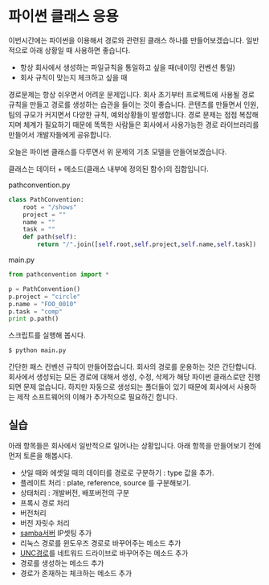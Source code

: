 # 파이썬 클래스 응용

이번시간에는 파이썬을 이용해서 경로와 관련된 클래스 하나를 만들어보겠습니다.
일반적으로 아래 상황일 때 사용하면 좋습니다.

- 항상 회사에서 생성하는 파일규칙을 통일하고 싶을 때(네이밍 컨벤션 통일)
- 회사 규칙이 맞는지 체크하고 싶을 때

경로문제는 항상 쉬우면서 어려운 문제입니다.
회사 초기부터 프로젝트에 사용될 경로 규칙을 만들고 경로를 생성하는 습관을 들이는 것이 좋습니다.
콘텐츠를 만들면서 인원, 팀의 규모가 커지면서 다양한 규칙, 예외상황들이 발생합니다.
경로 문제는 점점 복잡해지며 체계가 필요하기 때문에 똑똑한 사람들은 회사에서 사용가능한 경로 라이브러리를 만들어서 개발자들에게 공유합니다.

오늘은 파이썬 클래스를 다루면서 위 문제의 기초 모델을 만들어보겠습니다.

클래스는 데이터 + 메소드(클래스 내부에 정의된 함수)의 집합입니다.

pathconvention.py
```python
class PathConvention:
    root = "/shows"
    project = ""
    name = ""
    task = ""
    def path(self):
        return "/".join([self.root,self.project,self.name,self.task])
```

main.py
```python
from pathconvention import *

p = PathConvention()
p.project = "circle"
p.name = "FOO_0010"
p.task = "comp"
print p.path()
```

스크립트를 실행해 봅시다.
```bash
$ python main.py
```

간단한 패스 컨벤션 규칙이 만들어졌습니다.
회사의 경로를 운용하는 것은 간단합니다.
회사에서 생성되는 모든 경로에 대해서 생성, 수정, 삭제가 해당 파이썬 클래스로만 진행되면 문제 없습니다.
하지만 자동으로 생성되는 폴더들이 있기 때문에 회사에서 사용하는 제작 소프트웨어의 이해가 추가적으로 필요하긴 합니다.

## 실습
아래 항목들은 회사에서 일반적으로 일어나는 상황입니다.
아래 항목을 만들어보기 전에 먼저 토론을 해봅시다.

- 샷일 때와 에셋일 때의 데이터를 경로로 구분하기 : type 값을 추가.
- 플레이트 처리 : plate, reference, source 를 구분해보기.
- 상태처리 : 개발버전, 배포버전의 구분
- 프록시 경로 처리
- 버전처리
- 버전 자릿수 처리
- [samba서버](https://ko.wikipedia.org/wiki/삼바_(소프트웨어)) IP셋팅 추가
- 리눅스 경로를 윈도우즈 경로로 바꾸어주는 메소드 추가
- [UNC경로](https://en.wikipedia.org/wiki/Path_(computing)#Uniform_Naming_Convention)를 네트워드 드라이브로 바꾸어주는 메소드 추가
- 경로를 생성하는 메소드 추가
- 경로가 존재하는 체크하는 메소드 추가